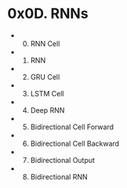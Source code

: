 # 0x0D. RNNs

- 0. RNN Cell

- 1. RNN

- 2. GRU Cell

- 3. LSTM Cell

- 4. Deep RNN

- 5. Bidirectional Cell Forward

- 6. Bidirectional Cell Backward

- 7. Bidirectional Output

- 8. Bidirectional RNN
